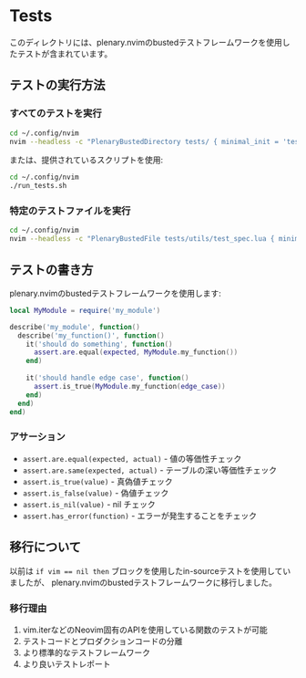 # Tests

このディレクトリには、plenary.nvimのbustedテストフレームワークを使用したテストが含まれています。

## テストの実行方法

### すべてのテストを実行

```bash
cd ~/.config/nvim
nvim --headless -c "PlenaryBustedDirectory tests/ { minimal_init = 'tests/minimal_init.lua' }" -c "qa"
```

または、提供されているスクリプトを使用:

```bash
cd ~/.config/nvim
./run_tests.sh
```

### 特定のテストファイルを実行

```bash
cd ~/.config/nvim
nvim --headless -c "PlenaryBustedFile tests/utils/test_spec.lua { minimal_init = 'tests/minimal_init.lua' }" -c "qa"
```

## テストの書き方

plenary.nvimのbustedテストフレームワークを使用します:

```lua
local MyModule = require('my_module')

describe('my_module', function()
  describe('my_function()', function()
    it('should do something', function()
      assert.are.equal(expected, MyModule.my_function())
    end)
    
    it('should handle edge case', function()
      assert.is_true(MyModule.my_function(edge_case))
    end)
  end)
end)
```

### アサーション

- `assert.are.equal(expected, actual)` - 値の等価性チェック
- `assert.are.same(expected, actual)` - テーブルの深い等価性チェック
- `assert.is_true(value)` - 真偽値チェック
- `assert.is_false(value)` - 偽値チェック
- `assert.is_nil(value)` - nil チェック
- `assert.has_error(function)` - エラーが発生することをチェック

## 移行について

以前は `if vim == nil then` ブロックを使用したin-sourceテストを使用していましたが、
plenary.nvimのbustedテストフレームワークに移行しました。

### 移行理由

1. vim.iterなどのNeovim固有のAPIを使用している関数のテストが可能
2. テストコードとプロダクションコードの分離
3. より標準的なテストフレームワーク
4. より良いテストレポート
